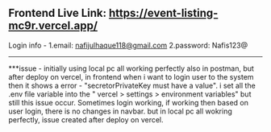 Frontend Live Link: https://event-listing-mc9r.vercel.app/
------
Login info -
1.email: nafijulhaque118@gmail.com
2.password: Nafis123@

-----
***issue - initially using local pc all working perfectly also in postman, but after deploy on vercel, in frontend when i want to login user to the system 
then it shows a error - "secretorPrivateKey must have a value". i set all the .env file variable into the " vercel > settings > environment variables" but still this issue 
occur.
Sometimes login working, if working then based on user login, there is no changes in navbar. but in local pc all wokring perfectly, issue created after deploy on vercel. 
